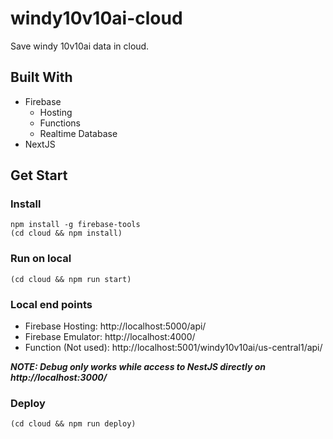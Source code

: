 # windy10v10ai-cloud
Save windy 10v10ai data in cloud.

## Built With
- Firebase 
  - Hosting
  - Functions
  - Realtime Database
- NextJS

## Get Start

### Install
```
npm install -g firebase-tools
(cd cloud && npm install)
```

### Run on local
```
(cd cloud && npm run start)
```
### Local end points
 - Firebase Hosting: http://localhost:5000/api/
 - Firebase Emulator: http://localhost:4000/
 - Function (Not used): http://localhost:5001/windy10v10ai/us-central1/api/

**_NOTE: Debug only works while access to NestJS directly on http://localhost:3000/_**



### Deploy
```
(cd cloud && npm run deploy)
```
 

